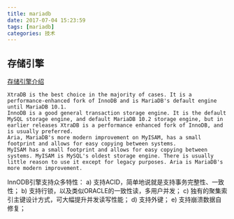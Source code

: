 ```yaml
---
title: mariadb
date: 2017-07-04 15:23:59
tags: [mariadb]
categories: 技术
---
```


## 存储引擎

[存储引擎介绍](https://mariadb.com/kb/en/mariadb/choosing-the-right-storage-engine/)

    XtraDB is the best choice in the majority of cases. It is a performance-enhanced fork of InnoDB and is MariaDB's default engine until MariaDB 10.1.
    InnoDB is a good general transaction storage engine. It is the default MySQL storage engine, and default MariaDB 10.2 storage engine, but in earlier releases XtraDB is a performance enhanced fork of InnoDB, and is usually preferred.
    Aria, MariaDB's more modern improvement on MyISAM, has a small footprint and allows for easy copying between systems.
    MyISAM has a small footprint and allows for easy copying between systems. MyISAM is MySQL's oldest storage engine. There is usually little reason to use it except for legacy purposes. Aria is MariaDB's more modern improvement.

<!-- more -->

InnODB引擎支持众多特性：
a) 支持ACID，简单地说就是支持事务完整性、一致性； 
b) 支持行锁，以及类似ORACLE的一致性读，多用户并发；
c) 独有的聚集索引主键设计方式，可大幅提升并发读写性能；
d) 支持外键；
e) 支持崩溃数据自修复；